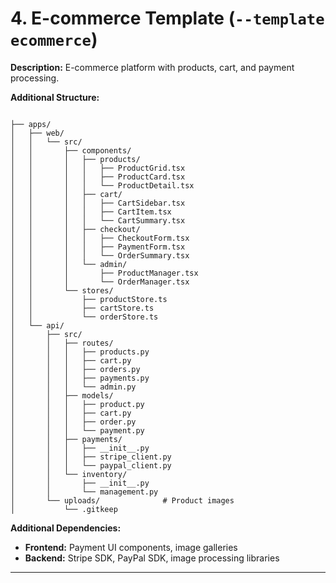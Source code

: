 # 4. E-commerce Template (`--template ecommerce`)

**Description:** E-commerce platform with products, cart, and payment processing.

**Additional Structure:**

```plaintext

├── apps/
│   ├── web/
│   │   └── src/
│   │       ├── components/
│   │       │   ├── products/
│   │       │   │   ├── ProductGrid.tsx
│   │       │   │   ├── ProductCard.tsx
│   │       │   │   └── ProductDetail.tsx
│   │       │   ├── cart/
│   │       │   │   ├── CartSidebar.tsx
│   │       │   │   ├── CartItem.tsx
│   │       │   │   └── CartSummary.tsx
│   │       │   ├── checkout/
│   │       │   │   ├── CheckoutForm.tsx
│   │       │   │   ├── PaymentForm.tsx
│   │       │   │   └── OrderSummary.tsx
│   │       │   └── admin/
│   │       │       ├── ProductManager.tsx
│   │       │       └── OrderManager.tsx
│   │       └── stores/
│   │           ├── productStore.ts
│   │           ├── cartStore.ts
│   │           └── orderStore.ts
│   └── api/
│       ├── src/
│       │   ├── routes/
│       │   │   ├── products.py
│       │   │   ├── cart.py
│       │   │   ├── orders.py
│       │   │   ├── payments.py
│       │   │   └── admin.py
│       │   ├── models/
│       │   │   ├── product.py
│       │   │   ├── cart.py
│       │   │   ├── order.py
│       │   │   └── payment.py
│       │   ├── payments/
│       │   │   ├── __init__.py
│       │   │   ├── stripe_client.py
│       │   │   └── paypal_client.py
│       │   └── inventory/
│       │       ├── __init__.py
│       │       └── management.py
│       └── uploads/              # Product images
│           └── .gitkeep
```

**Additional Dependencies:**

- **Frontend:** Payment UI components, image galleries
- **Backend:** Stripe SDK, PayPal SDK, image processing libraries

---
